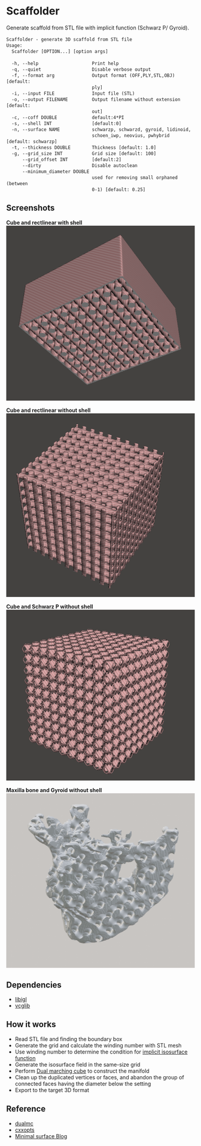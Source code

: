 # Scaffolder
Generate scaffold from STL file with implicit function (Schwarz P/ Gyroid).
```
Scaffolder - generate 3D scaffold from STL file
Usage:
  Scaffolder [OPTION...] [option args]

  -h, --help                    Print help
  -q, --quiet                   Disable verbose output
  -f, --format arg              Output format (OFF,PLY,STL,OBJ) [default:
                                ply]
  -i, --input FILE              Input file (STL)
  -o, --output FILENAME         Output filename without extension [default:
                                out]
  -c, --coff DOUBLE             default:4*PI
  -s, --shell INT               [default:0]
  -n, --surface NAME            schwarzp, schwarzd, gyroid, lidinoid,
                                schoen_iwp, neovius, pwhybrid [default: schwarzp]
  -t, --thickness DOUBLE        Thickness [default: 1.0]
  -g, --grid_size INT           Grid size [default: 100]
      --grid_offset INT         [default:2]
      --dirty                   Disable autoclean
      --minimum_diameter DOUBLE
                                used for removing small orphaned (between
                                0-1) [default: 0.25]
```

## Screenshots
**Cube and rectlinear with shell**
![Cube with rectlinear and shell](https://github.com/nodtem66/Scaffolder/raw/master/images/cube-rectlinear-shell.png)

**Cube and rectlinear without shell**
![Cube with rectlinear and shell](https://github.com/nodtem66/Scaffolder/raw/master/images/cube-rectlinear.png)

**Cube and Schwarz P without shell**
![Cube and Schwarz P without shell](https://github.com/nodtem66/Scaffolder/raw/master/images/cube-schwarzp.png)

**Maxilla bone and Gyroid without shell**
![Maxilla bone and Gyroid without shell](https://github.com/nodtem66/Scaffolder/raw/master/images/maxilla-gyroid.png)

## Dependencies
- [libigl](https://libigl.github.io/)
- [vcglib](https://github.com/cnr-isti-vclab/vcglib)

## How it works
- Read STL file and finding the boundary box
- Generate the grid and calculate the winding number with STL mesh
- Use winding number to determine the condition for [implicit isosurface function](https://wewanttolearn.wordpress.com/2019/02/03/triply-periodic-minimal-surfaces/)
- Generate the isosurface field in the same-size grid
- Perform [Dual marching cube](https://github.com/dominikwodniok/dualmc) to construct the manifold
- Clean up the duplicated vertices or faces, and abandon the group of connected faces having the diameter below the setting
- Export to the target 3D format

## Reference 
- [dualmc](https://github.com/dominikwodniok/dualmc)
- [cxxopts](https://github.com/jarro2783/cxxopts)
- [Minimal surface Blog](https://minimalsurfaces.blog/)
